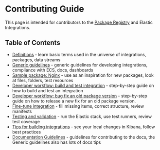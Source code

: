 # Contributing Guide

This page is intended for contributors to the [Package Registry](https://github.com/elastic/package-registry/) and Elastic Integrations.

## Table of Contents

* [Definitions](./docs/definitions.md) - learn basic terms used in the universe of integrations, packages, data streams
* [Generic guidelines](./docs/generic_guidelines.md) - generic guidelines for developing integrations, compliance with ECS, docs, dashboards
* [Sample package: Nginx](./packages/nginx) - use as an inspiration for new packages, look at files, folders, test resources
* [Developer workflow: build and test integration](./docs/developer_workflow_design_build_test_integration.md) - step-by-step guide on how to build and test an integration
* [Developer workflow: bug fix an old package version](./docs/developer_workflow_bug_fix_older_package_version.md) - step-by-step guide on how to release a new fix for an old package version.
* [Fine-tune integration](./docs/fine_tune_integration.md) - fill missing items, correct structure, review manifests
* [Testing and validation](./docs/testing_and_validation.md) - run the Elastic stack, use test runners, review test coverage
* [Tips for building integrations](./docs/tips_for_building_integrations.md) - see your local changes in Kibana, follow best practices
* [Documentation Guidelines](./docs/documentation_guidelines.md) - guidelines for contributing to the docs, the Generic guidelines also has lots of docs tips
